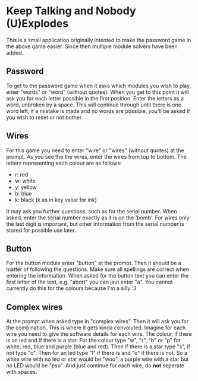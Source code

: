 # Keep Talking and Nobody (U)Explodes

This is a small application originally intented to make the password game in the above game easier.
Since then multiple module solvers have been added.

## Password
To get to the password game when it asks which modules you wish to play, enter "words" or "word" (without quotes). 
When you get to this point it will ask you for each letter possible in the first position. Enter the letters as a word, unbroken by a space.
This will continue through until there is one word left, if a mistake is made and no words are possible, you'll be asked if you wish to reset or not bother.

## Wires
For this game you need to enter "wire" or "wires" (without quotes) at the prompt. As you see the the wires, enter the wires from top to bottom. The letters representing each colour are as follows:
* r: red 
* w: white
* y: yellow
* b: blue
* k: black (k as in key value for ink)

It may ask you further questions, such as for the serial number. When asked, enter the serial number exactly as it is on the 'bomb'. For wires only the last digit is important, but other information from the serial number is stored for possible use later.

## Button
For the button module enter "button" at the prompt. Then it should be a matter of following the questions. Make sure all spellings are correct when entering the information. When asked for the button text you can enter the first letter of the text, e.g. "abort" you can jsut enter "a". You cannot currently do this for the colours because I'm a silly :3

## Complex wires
At the prompt when asked type in "complex wires". Then it will ask you for the combination. This is where it gets kinda convoluted.
Imagine for each wire you need to give the software details for each wire. The colour, if there is an led and if there is a star.
For the colour type "w", "r", "b" or "p" for white, red, blue and purple (blue and red). Then if there is a star type "s", if not type "o". Then for an led type "l" if there is and "o" if there is not. So a white wire with no led or star would be "woo", a purple wire with a star but no LED would be "pso". And just continue for each wire, do **not** seperate with spaces.